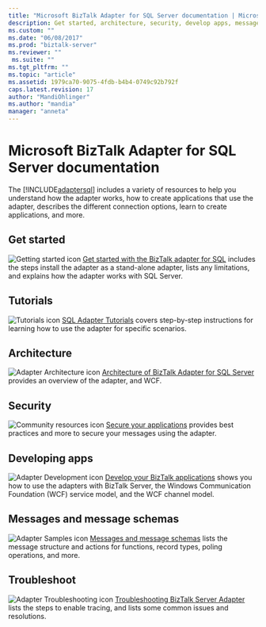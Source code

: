 ```yaml
---
title: "Microsoft BizTalk Adapter for SQL Server documentation | Microsoft Docs"
description: Get started, architecture, security, develop apps, message schemas, and troubleshoot the SQL adapter in BizTalk Adapter Pack
ms.custom: ""
ms.date: "06/08/2017"
ms.prod: "biztalk-server"
ms.reviewer: ""
 ms.suite: ""
ms.tgt_pltfrm: ""
ms.topic: "article"
ms.assetid: 1979ca70-9075-4fdb-b4b4-0749c92b792f
caps.latest.revision: 17
author: "MandiOhlinger"
ms.author: "mandia"
manager: "anneta"
---
```

# Microsoft BizTalk Adapter for SQL Server documentation
The [!INCLUDE[adaptersql](../../includes/adaptersql-md.md)] includes a variety of resources to help you understand how the adapter works, how to create applications that use the adapter, describes the different connection options, learn to create applications, and more.
  
## Get started 
![Getting started icon](../../adapters-and-accelerators/adapter-oracle-database/media/f397b0c1-6fe1-4247-a868-9efcab4a5f55.gif "f397b0c1-6fe1-4247-a868-9efcab4a5f55") [Get started with the BizTalk adapter for SQL](../../adapters-and-accelerators/adapter-sql/get-started-with-the-biztalk-adapter-for-sql.md) includes the steps install the adapter as a stand-alone adapter, lists any limitations, and explains how the adapter works with SQL Server. 

## Tutorials
![Tutorials icon](../../adapters-and-accelerators/adapter-oracle-database/media/endtoendtutorials.gif "EndtoEndtutorials") [SQL Adapter Tutorials](../../adapters-and-accelerators/adapter-sql/sql-adapter-tutorials.md) covers step-by-step instructions for learning how to use the adapter for specific scenarios.

## Architecture
![Adapter Architecture icon](../../adapters-and-accelerators/adapter-oracle-database/media/4af6a1c5-948f-4bf7-bb56-4d63a47f4825.gif "4af6a1c5-948f-4bf7-bb56-4d63a47f4825") [Architecture of BizTalk Adapter for SQL Server](../../adapters-and-accelerators/adapter-sql/architecture-overview-of-biztalk-adapter-for-sql-server.md) provides an overview of the adapter, and WCF.

## Security
![Community resources icon](../../adapters-and-accelerators/adapter-oracle-database/media/community.gif "Community") 
[Secure your applications](../../adapters-and-accelerators/adapter-sql/secure-your-sql-applications.md) provides best practices and more to secure your messages using the adapter.

## Developing apps
![Adapter Development icon](../../adapters-and-accelerators/adapter-oracle-database/media/44af70c9-cab1-4201-9912-d115cbc7e16f.gif "44af70c9-cab1-4201-9912-d115cbc7e16f") [Develop your BizTalk applications](../../core/develop-your-biztalk-applications.md) shows you how to use the adapters with BizTalk Server, the Windows Communication Foundation (WCF) service model, and the WCF channel model.

## Messages and message schemas
![Adapter Samples icon](../../adapters-and-accelerators/adapter-sap/media/2e8eba6a-6ba1-431e-9e0a-f0f45e036e8a.gif "2e8eba6a-6ba1-431e-9e0a-f0f45e036e8a") [Messages and message schemas](messages-and-message-schemas-for-biztalk-adapter-for-sql-server.md) lists the message structure and actions for functions, record types, poling operations, and more.

## Troubleshoot
![Adapter Troubleshooting icon](../../adapters-and-accelerators/adapter-oracle-database/media/383a7392-2eb9-485d-b6a8-0187cd5c709d.gif "383a7392-2eb9-485d-b6a8-0187cd5c709d") [Troubleshooting BizTalk Server Adapter](../../core/troubleshooting-biztalk-server-adapters.md) lists the steps to enable tracing, and lists some common issues and resolutions.

